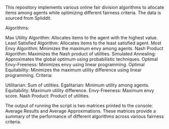 This repository implements various online fair division algorithms to allocate items among agents while optimizing different fairness criteria. The data is sourced from Spliddit.

Algorithms:

Max Utility Algorithm: Allocates items to the agent with the highest value.
Least Satisfied Algorithm: Allocates items to the least satisfied agent.
Most Envy Algorithm: Minimizes the maximum envy among agents.
Nash Product Algorithm: Maximizes the Nash product of utilities.
Simulated Annealing: Approximates the global optimum using probabilistic techniques.
Optimal Envy-Freeness: Minimizes envy using linear programming.
Optimal Equitability: Minimizes the maximum utility difference using linear programming.
Criteria:

Utilitarian: Sum of utilities.
Egalitarian: Minimum utility among agents.
Equitability: Maximum utility difference.
Envy-Freeness: Maximum envy score.
Nash Product: Product of utilities.

The output of running the script is two matrices printed to the console: Average Results and Average Approximations. These matrices provide a summary of the performance of different algorithms across various fairness criteria.
